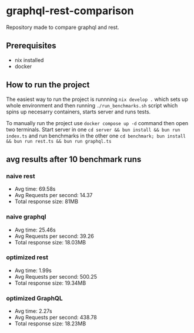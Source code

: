 # graphql-rest-comparison
Repository made to compare graphql and rest. 

## Prerequisites
- nix installed
- docker

## How to run the project
The easiest way to run the project is runnning `nix develop .` which sets up whole environment
and then running `./run_benchmarks.sh` script which spins up necesarry containers, starts server and runs tests. 

To manually run the project use `docker compose up -d` command
then open two terminals. Start server in one `cd server && bun install && bun run index.ts`
and run benchmarks in the other one `cd benchmark; bun install && bun run rest.ts && bun run graphql.ts`

## avg results after 10 benchmark runs
### naive rest
- Avg time: 69.58s
- Avg Requests per second: 14.37
- Total response size: 81MB
### naive graphql
- Avg time: 25.46s
- Avg Requests per second: 39.26
- Total response size: 18.03MB
### optimized rest
- Avg time: 1.99s
- Avg Requests per second: 500.25
- Total response size: 19.34MB
### optimized GraphQL
- Avg time: 2.27s
- Avg Requests per second: 438.78
- Total response size: 18.23MB


